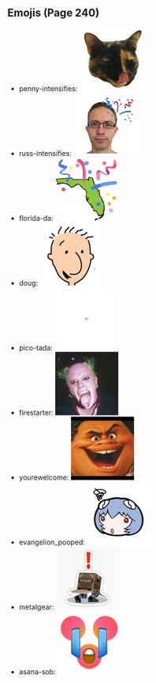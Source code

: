 
## Emojis (Page 240)

* penny-intensifies: ![penny-intensifies](output/penny-intensifies.gif)
* russ-intensifies: ![russ-intensifies](output/russ-intensifies.gif)
* florida-da: ![florida-da](output/florida-da.png)
* doug: ![doug](output/doug.png)
* pico-tada: ![pico-tada](output/pico-tada.png)
* firestarter: ![firestarter](output/firestarter.jpg)
* yourewelcome: ![yourewelcome](output/yourewelcome.jpg)
* evangelion_pooped: ![evangelion_pooped](output/evangelion_pooped.png)
* metalgear: ![metalgear](output/metalgear.png)
* asana-sob: ![asana-sob](output/asana-sob.png)
